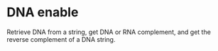 # DNA enable

Retrieve DNA from a string, get DNA or RNA complement, and get the reverse complement of a DNA string.
